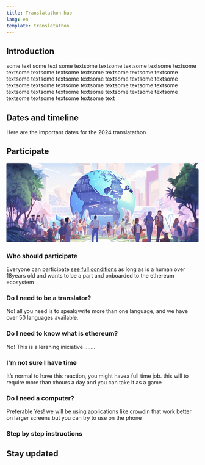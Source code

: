 ```yaml
---
title: Translatathon hub
lang: en
template: translatathon
---
```


<CardContainer>
  <EmojiCard
    emoji=':money_with_wings:'
    title='Help translate'
    description='[some text]'
  />
  <EmojiCard
    emoji=':money_with_wings:'
    title='Win prizes'
    description='[some text]'
  />
  <EmojiCard
    emoji=':closed_lock_with_key:'
    title='Have fun'
    description='[some text]'
  />
</CardContainer>

## Introduction

some text some text some textsome textsome textsome textsome textsome textsome textsome textsome textsome textsome textsome textsome textsome textsome textsome textsome textsome textsome textsome textsome textsome textsome textsome textsome textsome textsome textsome textsome textsome textsome textsome textsome textsome textsome textsome textsome textsome text

## Dates and timeline

Here are the important dates for the 2024 translatathon

<DatesAndTimeline />

<TranslatathonInANutshell />

## Participate

![](../../images/translatathon/participate.png)

### Who should participate

Everyone can participate [see full conditions](/translatathon/terms-and-conditions) as long as is a human over 18years old and wants to be a part and onboarded to the ethereum ecosystem

<TwoColumnContent>
  <CardContent>
    <h3>Do I need to be a translator?</h3>
    No!  
    all you need is to speak/write more than one language, and we have over 50 languages available.
  </CardContent>
  <CardContent>
  <h3>Do I need to know what is ethereum?</h3>
    No!  
    This is a leraning iniciative .......
  </CardContent>
</TwoColumnContent>

<TwoColumnContent>
  <CardContent>
    <h3>I'm not sure I have time</h3>
    It’s normal to have this reaction, you might havea full time job. this will to require more than xhours a day and you can take it as a game
  </CardContent>
  <CardContent>
    <h3>Do I need a computer?</h3>
    Preferable Yes!  
    we will be using applications like crowdin that work better on larger screens but you can try to use on the phone
  </CardContent>
</TwoColumnContent>

### Step by step instructions

## Stay updated

<ApplyNow />